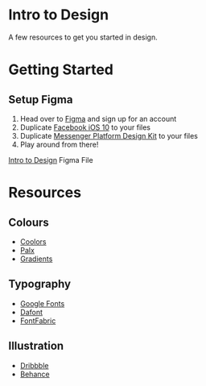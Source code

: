 # Intro to Design

A few resources to get you started in design.

# Getting Started

## Setup Figma

1. Head over to [Figma](http://figma.com/) and sign up for an account
1. Duplicate [Facebook iOS 10](https://www.figma.com/file/jkqPMA8VJX4OryEvIJvUSS/Facebook-iOS-10-Figma) to your files
1. Duplicate [Messenger Platform Design Kit](https://www.figma.com/file/coeJ1ZLsWVLGFtMAjH1Wy8jo/Messenger-Platform-Design-Kit-v1.0-Design-Kit) to your files
1. Play around from there!

[Intro to Design](https://www.figma.com/file/Mfof8y5g8pXSQpSzo6jNNyDe/Intro-to-Design) Figma File

# Resources

## Colours
- [Coolors](https://coolors.co/app)
- [Palx](https://palx.jxnblk.com/)
- [Gradients](http://www.gradients.io/)

## Typography
- [Google Fonts](https://fonts.google.com/)
- [Dafont](https://www.dafont.com/)
- [FontFabric](http://www.fontfabric.com/)

## Illustration
- [Dribbble](http://dribbble.com)
- [Behance](http://behance.net)
